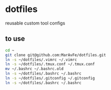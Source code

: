 # dotfiles
reusable custom tool configs

## to use

```sh
cd ~
git clone git@github.com:MarAvFe/dotfiles.git
ln -s ~/dotfiles/.vimrc ~/.vimrc
ln -s ~/dotfiles/.tmux.conf ~/.tmux.conf
mv ~/.bashrc ~/.bashrc.old
ln -s ~/dotfiles/.bashrc ~/.bashrc
ln -s ~/dotfiles/.gitconfig ~/.gitconfig
ln -s ~/dotfiles/.bashrc ~/.bashrc

```
